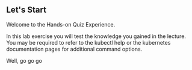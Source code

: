 ## Let's Start

Welcome to the Hands-on Quiz Experience.


In this lab exercise you will test the knowledge you gained in the lecture. You may be required to refer to the kubectl help or the kubernetes documentation pages for additional command options.


Well, go go go